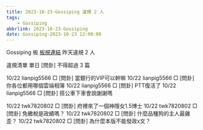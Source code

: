 ```yaml
---
title: 2023-10-23-Gossiping 違規 2 人
tags:
    - Gossiping
abbrlink: 2023-10-23-Gossiping
date: Gossiping-2023-10-23 12:00:00
---
```

Gossiping 板 [板規連結](https://www.ptt.cc/bbs/Gossiping/M.1637425085.A.07D.html)
昨天違規 2 人
<!-- more -->

違規清單
單日 [問卦] 不得超過 3 篇

10/22 lianpig5566 □ [問卦] 當銀行的VIP可以幹嘛
10/22 lianpig5566 □ [問卦] 你各位都用哪個雲端相簿
10/22 lianpig5566 □ [問卦] PTT復活了
10/22 lianpig5566 □ [問卦] 搭公車下車會說謝謝嗎

10/22 twk7820802 □ [問卦] 府裡來了一個神隱女1.5博士
10/22 twk7820802 □ [問卦] 免繳稅是政績嗎？
10/22 twk7820802 □ [問卦] 什麼品種狗的主人最雞歪？
10/22 twk7820802 □ [問卦] 為什麼本版不能發政x文？